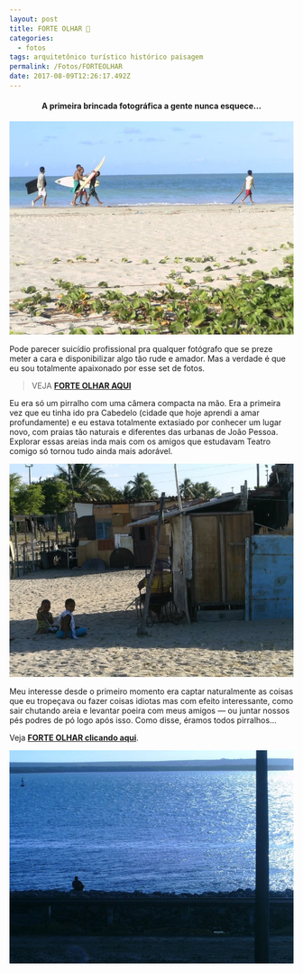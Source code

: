 ```yaml
---
layout: post
title: FORTE OLHAR 🏰
categories:
  - fotos
tags: arquitetônico turístico histórico paisagem
permalink: /Fotos/FORTEOLHAR
date: 2017-08-09T12:26:17.492Z
---
```

<h4><p style="text-align:center"><strong>A primeira brincada fotográfica a gente nunca esquece…</strong></p></h4>

![IMAGEM DE CRIANÇAS À BEIRA MAR, SEGURANDO PRANCHAS DE SURFE](/images/uploads/cabedelo01.jpeg)

Pode parecer suicídio profissional pra qualquer fotógrafo que se preze meter a cara e disponibilizar algo tão rude e amador. Mas a verdade é que eu sou totalmente apaixonado por esse set de fotos.

> VEJA [**FORTE OLHAR AQUI**](https://www.flickr.com/photos/macalango/albums/72157668475034852/with/27232226255/)

Eu era só um pirralho com uma câmera compacta na mão. Era a primeira vez que eu tinha ido pra Cabedelo (cidade que hoje aprendi a amar profundamente) e eu estava totalmente extasiado por conhecer um lugar novo, com praias tão naturais e diferentes das urbanas de João Pessoa. Explorar essas areias inda mais com os amigos que estudavam Teatro comigo só tornou tudo ainda mais adorável.

![IMAGEM DE UMA COMUNIDADE CARENTE, CRIANÇAS SENTADAS NA AREIA OLHAM CURIOSAS PARA O FOTÓGRAFO](/images/uploads/cabedelo03.jpeg)

Meu interesse desde o primeiro momento era captar naturalmente as coisas que eu tropeçava ou fazer coisas idiotas mas com efeito interessante, como sair chutando areia e levantar poeira com meus amigos — ou juntar nossos pés podres de pó logo após isso.
Como disse, éramos todos pirralhos…

Veja [**FORTE OLHAR clicando aqui**](https://www.flickr.com/photos/macalango/albums/72157668475034852/with/27232226255/).

![IMAGEM RELAXANTE DO RIO SANHAUÁ COM A SILGUETA DE UMA PESSOA](/images/uploads/cabedelo02.jpeg)